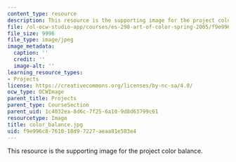 ```yaml
---
content_type: resource
description: This resource is the supporting image for the project color balance.
file: /ol-ocw-studio-app/courses/es-298-art-of-color-spring-2005/f9e996c8761018d97227aeaa81e583e4_color_balance.jpg
file_size: 9996
file_type: image/jpeg
image_metadata:
  caption: ''
  credit: ''
  image-alt: ''
learning_resource_types:
- Projects
license: https://creativecommons.org/licenses/by-nc-sa/4.0/
ocw_type: OCWImage
parent_title: Projects
parent_type: CourseSection
parent_uid: 1c4032ea-8d6c-7f25-6a10-9d8d63799c61
resourcetype: Image
title: color_balance.jpg
uid: f9e996c8-7610-18d9-7227-aeaa81e583e4
---
```

This resource is the supporting image for the project color balance.